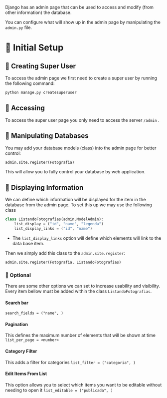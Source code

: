 Django has an admin page that can be used to access and modify (from other information) the database.

You can configure what will show up in the admin page by manipulating the `admin.py` file. 
# 🔵 Initial Setup
## 🔷 Creating Super User
To access the admin page we first need to create a super user by running the following command:

```python
python manage.py createsuperuser 
```
## 🔷 Accessing
To access the super user page you only need to access the server `/admin` .


## 🔵 Manipulating Databases
You may add your database models (class) into the admin page for better control:
```python
admin.site.register(Fotografia)
```

This will allow you to fully control your database by web application.

## 🔷 Displaying Information
We can define which information will be displayed for the item in the database from the admin page. To set this up we may use the following class
```python
class ListandoFotografias(admin.ModelAdmin):
	list_display = ("id", "name", "legenda")
	list_display_links = ("id", "name")
```
- The `list_display_links` option will define which elements will link to the data base item.

Then we simply add this class to the `admin.site.register`:
```python
admin.site.register(Fotografia, ListandoFotografias)
```

### 🔹 Optional
There are some other options we can set to increase usability and visibility. Every item bellow must be added within the class `ListandoFotografias`.

#### Search bar
`search_fields = ("name", )`

#### Pagination
This defines the maximum number of elements that will be shown at time
`list_per_page = <number>`

#### Category Filter
This adds a filter for categories
`list_filter = ("categoria", )`

#### Edit Items From List
This option allows you to select which items you want to be editable without needing to open it
`list_editable = ("publicada", )`

